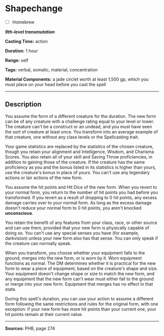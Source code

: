 # Shapechange

- [ ] Homebrew

***9th-level transmutation***

**Casting Time:** action

**Duration:** 1 hour

**Range:** self

**Tags:** verbal, somatic, material, concentration

**Material Components:** a jade circlet worth at least 1,500 gp, which you must place on your head before you cast the spell

---

## Description
You assume the form of a different creature for the duration.
The new form can be of any creature with a challenge rating equal to your level or lower.
The creature can't be a construct or an undead, and you must have seen the sort of creature at least once.
You transform into an average example of that creature, one without any class levels or the Spellcasting trait.

Your game statistics are replaced by the statistics of the chosen creature, though you retain your alignment and Intelligence, Wisdom, and Charisma Scores.
You also retain all of your skill and Saving Throw proficiencies, in addition to gaining those of the creature.
If the creature has the same proficiency as you and the bonus listed in its statistics is higher than yours, use the creature's bonus in place of yours.
You can't use any legendary actions or lair actions of the new form.

You assume the hit points and Hit Dice of the new form.
When you revert to your normal form, you return to the number of hit points you had before you transformed.
If you revert as a result of dropping to 0 hit points, any excess damage carries over to your normal form.
As long as the excess damage doesn't reduce your normal form to 0 hit points, you aren't knocked **unconscious**.

You retain the benefit of any features from your class, race, or other source and can use them, provided that your new form is physically capable of doing so.
You can't use any special senses you have (for example, darkvision) unless your new form also has that sense.
You can only speak if the creature can normally speak.

When you transform, you choose whether your equipment falls to the ground, merges into the new form, or is worn by it.
Worn equipment functions as normal.
The DM determines whether it is practical for the new form to wear a piece of equipment, based on the creature's shape and size.
Your equipment doesn't change shape or size to match the new form, and any equipment that the new form can't wear must either fall to the ground or merge into your new form.
Equipment that merges has no effect in that state.

During this spell's duration, you can use your action to assume a different form following the same restrictions and rules for the original form, with one exception: if your new form has more hit points than your current one, your hit points remain at their current value.

---

**Sources:** PHB, page 274
